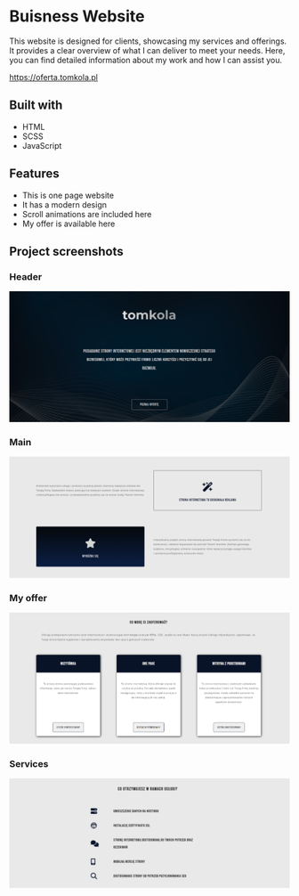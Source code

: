 # Buisness Website


This website is designed for clients, showcasing my services and offerings. It provides a clear overview of what I can deliver to meet your needs. Here, you can find detailed information about my work and how I can assist you.

https://oferta.tomkola.pl


## Built with

<ul>
<li>HTML</li>
<li>SCSS</li>
<li>JavaScript</li>
</ul>

## Features

 <ul>
 <li>This is one page website</li>
 <li>It has a modern design</li>
 <li>Scroll animations are included here</li>
 <li>My offer is available here</li>
 </ul>

## Project screenshots

### Header

 <img src="images/screenshots/MainView.png" >

### Main

 <img src="images/screenshots/Main.png" >

### My offer

 <img src="images/screenshots/Offer.png" >

### Services

 <img src="images/screenshots/Services.png" >